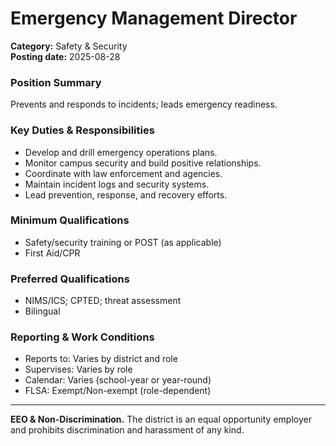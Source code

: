 # Emergency Management Director

**Category:** Safety & Security  
**Posting date:** 2025-08-28

### Position Summary

Prevents and responds to incidents; leads emergency readiness.

### Key Duties & Responsibilities
- Develop and drill emergency operations plans.
- Monitor campus security and build positive relationships.
- Coordinate with law enforcement and agencies.
- Maintain incident logs and security systems.
- Lead prevention, response, and recovery efforts.

### Minimum Qualifications
- Safety/security training or POST (as applicable)
- First Aid/CPR

### Preferred Qualifications
- NIMS/ICS; CPTED; threat assessment
- Bilingual

### Reporting & Work Conditions
- Reports to: Varies by district and role
- Supervises: Varies by role
- Calendar: Varies (school-year or year-round)
- FLSA: Exempt/Non-exempt (role-dependent)

---
**EEO & Non-Discrimination.** The district is an equal opportunity employer and prohibits discrimination and harassment of any kind.
